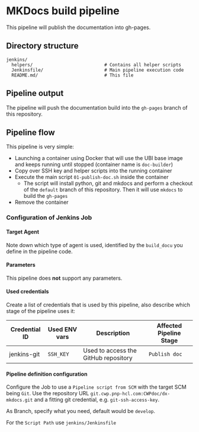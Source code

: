 # MKDocs build pipeline

This pipeline will publish the documentation into gh-pages.
## Directory structure

```text
jenkins/
  helpers/                           # Contains all helper scripts
  Jenkinsfile/                       # Main pipeline execution code
  README.md/                         # This file
```

## Pipeline output

The pipeline will push the documentation build into the `gh-pages` branch of this repository.

## Pipeline flow

This pipeline is very simple:

- Launching a container using Docker that will use the UBI base image and keeps running until stopped (container name is `doc-builder`)
- Copy over SSH key and helper scripts into the running container
- Execute the main script `01-publish-doc.sh` inside the container
  - The script will install python, git and mkdocs and perform a checkout of the `default` branch of this repository. Then it will use `mkdocs` to build the `gh-pages`
- Remove the container

### Configuration of Jenkins Job

#### Target Agent

Note down which type of agent is used, identified by the `build_docu` you define in the pipeline code. 

#### Parameters

This pipeline does **not** support any parameters.

#### Used credentials

Create a list of credentials that is used by this pipeline, also describe which stage of the pipeline uses it:

| Credential ID | Used ENV vars | Description | Affected Pipeline Stage |
| -- | -- | -- | -- |
| jenkins-git | `SSH_KEY` | Used to access the GitHub repository | `Publish doc` |

#### Pipeline definition configuration

Configure the Job to use a `Pipeline script from SCM` with the target SCM being `Git`. Use the repository URL `git.cwp.pnp-hcl.com:CWPdoc/dx-mkdocs.git` and a fitting git credential, e.g. `git-ssh-access-key`.

As Branch, specify what you need, default would be `develop`.

For the `Script Path` use `jenkins/Jenkinsfile`
